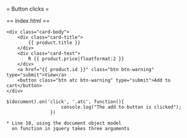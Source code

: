 
= Button clicks =


== index.html ==

	<div class="card-body">
		<div class="card-title">
			{{ product.title }}
		</div>
		<div class="card-text">
			R {{ product.price|floatformat:2 }}
		</div>
		<a href="{{ product.id }}" class="btn btn-warning" type="submit">View</a>
		<button class="btn atc btn-warning" type="submit">Add to cart</button>
	</div>
	
	$(document).on('click', '.atc', function(){
						console.log("The add to button is clicked");
					})
					
	* Line 18, using the document object model 
	  on function in jquery takes three arguments
	  
